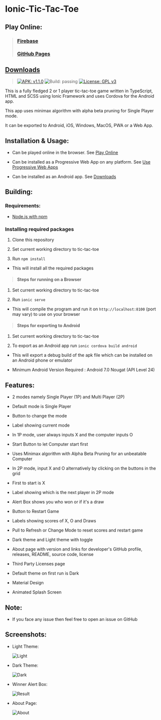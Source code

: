 # Ionic-Tic-Tac-Toe

## Play Online:

>### [Firebase](https://tic-tac-toe-vs2002.web.app/)
>
>### [GitHub Pages](https://varuns2002.github.io/Ionic-Tic-Tac-Toe/)

## [Downloads](https://github.com/VarunS2002/Ionic-Tic-Tac-Toe/releases)
>[![APK: v1.1.0](https://img.shields.io/badge/APK-v1.1.0-brightgreen)](https://github.com/VarunS2002/Ionic-Tic-Tac-Toe/releases/download/1.1.0/Tic-Tac-Toe-1.1.0.apk)
![Build: passing](https://img.shields.io/badge/build-passing-brightgreen)
>[![License: GPL v3](https://img.shields.io/badge/License-GPLv3-blue.svg)](https://www.gnu.org/licenses/gpl-3.0)

This is a fully fledged 2 or 1 player tic-tac-toe game written in TypeScript, HTML and SCSS using Ionic Framework and uses Cordova for the Android app.

This app uses minimax algorithm with alpha beta pruning for Single Player mode.

It can be exported to Android, iOS, Windows, MacOS, PWA or a Web App.

## Installation & Usage:

- Can be played online in the browser. See [Play Online](##play-online:)

- Can be installed as a Progressive Web App on any platform. See [Use Progressive Web Apps](https://support.google.com/chrome/answer/9658361?co=GENIE.Platform%3DAndroid&hl=en)

- Can be installed as an Android app. See [Downloads](https://github.com/VarunS2002/Ionic-Tic-Tac-Toe/releases)

## Building:

### Requirements:

- [Node.js with npm](https://nodejs.org/en/download/)

### Installing required packages

1. Clone this repository

2. Set current working directory to tic-tac-toe

3. Run `npm install`

-  This will install all the required packages

>#### Steps for running on a Browser

1. Set current working directory to tic-tac-toe

2. Run `ionic serve`  

- This will compile the program and run it on `http://localhost:8100` (port may vary) to use on your browser

>#### Steps for exporting to Android

1. Set current working directory to tic-tac-toe

2. To export as an Android app run `ionic cordova build android`

- This will export a debug build of the apk file which can be installed on an Android phone or emulator  

-  Minimum Android Version Required : Android 7.0 Nougat (API Level 24)

## Features:

- 2 modes namely Single Player (1P) and Multi Player (2P)

- Default mode is Single Player

- Button to change the mode

- Label showing current mode

- In 1P mode, user always inputs X and the computer inputs O

- Start Button to let Computer start first 

- Uses Minimax algorithm with Alpha Beta Pruning for an unbeatable Computer

- In 2P mode, input X and O alternatively by clicking on the buttons in the grid

- First to start is X

- Label showing which is the next player in 2P mode

- Alert Box shows you who won or if it's a draw

- Button to Restart Game

- Labels showing scores of X, O and Draws

- Pull to Refresh or Change Mode to reset scores and restart game

- Dark theme and Light theme with toggle

- About page with version and links for developer's GitHub profile, releases, README, source code, license

- Third Party Licenses page

- Default theme on first run is Dark

- Material Design

- Animated Splash Screen

## Note:

- If you face any issue then feel free to open an issue on GitHub

## Screenshots:

- Light Theme:

    ![Light](https://i.imgur.com/C9GGYVl.png)

- Dark Theme:

    ![Dark](https://i.imgur.com/i8laiKh.png)

- Winner Alert Box:

    ![Result](https://i.imgur.com/JZwnsSI.png)

- About Page:

    ![About](https://i.imgur.com/9sw2YTQ.png)
